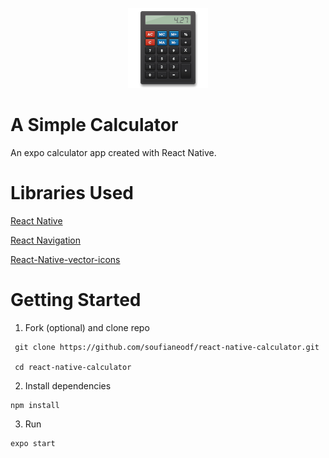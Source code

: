 <p align="center">
  <img src="./assets/logo.png" />
</p>

# A Simple Calculator
An expo calculator app created with React Native.

# Libraries Used
[React Native](https://github.com/facebook/react-native)

[React Navigation](https://reactnavigation.org/)

[React-Native-vector-icons](https://github.com/oblador/react-native-vector-icons)

# Getting Started
1. Fork (optional) and clone repo
```
 git clone https://github.com/soufianeodf/react-native-calculator.git

 cd react-native-calculator
```
2. Install dependencies
```
npm install
```
3. Run
```
expo start
```
